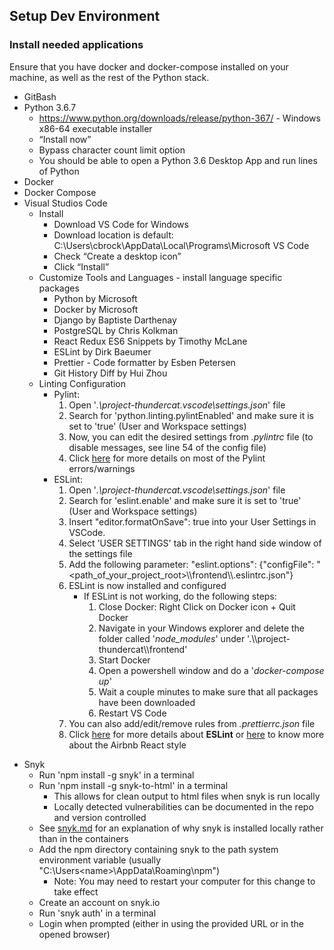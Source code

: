 ## Setup Dev Environment

### Install needed applications

Ensure that you have docker and docker-compose installed on your machine, as well as the rest of the Python stack.

- GitBash
- Python 3.6.7
  - https://www.python.org/downloads/release/python-367/ - Windows x86-64 executable installer
  - “Install now”
  - Bypass character count limit option
  - You should be able to open a Python 3.6 Desktop App and run lines of Python
- Docker
- Docker Compose
- Visual Studios Code
  - Install
    - Download VS Code for Windows
    - Download location is default: C:\Users\cbrock\AppData\Local\Programs\Microsoft VS Code
    - Check “Create a desktop icon”
    - Click “Install”
  - Customize Tools and Languages - install language specific packages
    - Python by Microsoft
    - Docker by Microsoft
    - Django by Baptiste Darthenay
    - PostgreSQL by Chris Kolkman
    - React Redux ES6 Snippets by Timothy McLane
    - ESLint by Dirk Baeumer
    - Prettier - Code formatter by Esben Petersen
    - Git History Diff by Hui Zhou
  - Linting Configuration
    - Pylint:
      1.  Open '_.\project-thundercat\.vscode\settings.json_' file
      2.  Search for 'python.linting.pylintEnabled' and make sure it is set to 'true' (User and Workspace settings)
      3.  Now, you can edit the desired settings from _.pylintrc_ file (to disable messages, see line 54 of the config file)
      4.  Click [here](http://pylint-messages.wikidot.com/all-messages) for more details on most of the Pylint errors/warnings
    - ESLint:
      1.  Open '_.\project-thundercat\.vscode\settings.json_' file
      2.  Search for 'eslint.enable' and make sure it is set to 'true' (User and Workspace settings)
      3.  Insert "editor.formatOnSave": true into your User Settings in VSCode.
      4.  Select 'USER SETTINGS' tab in the right hand side window of the settings file
      5.  Add the following parameter: "eslint.options": {"configFile": "<path_of_your_project_root>\\\\frontend\\\\.eslintrc.json"}
      6.  ESLint is now installed and configured
          - If ESLint is not working, do the following steps:
            1. Close Docker: Right Click on Docker icon + Quit Docker
            2. Navigate in your Windows explorer and delete the folder called '_node_modules_' under '.\\\\project-thundercat\\\\frontend'
            3. Start Docker
            4. Open a powershell window and do a '_docker-compose up_'
            5. Wait a couple minutes to make sure that all packages have been downloaded
            6. Restart VS Code
      7.  You can also add/edit/remove rules from _.prettierrc.json_ file
      8.  Click [here](https://eslint.org/) for more details about **ESLint** or [here](https://github.com/airbnb/javascript/tree/master/react#basic-rules) to know more about the Airbnb React style
 * Snyk
   * Run 'npm install -g snyk' in a terminal
   * Run 'npm install -g snyk-to-html' in a terminal
     * This allows for clean output to html files when snyk is run locally
     * Locally detected vulnerabilities can be documented in the repo and version controlled
   * See [snyk.md](docs/snyk.md) for an explanation of why snyk is installed locally rather than in the containers
   * Add the npm directory containing snyk to the path system environment variable (usually "C:\Users\<name>\AppData\Roaming\npm")
     * Note: You may need to restart your computer for this change to take effect
   * Create an account on snyk.io
   * Run 'snyk auth' in a terminal
   * Login when prompted (either in using the provided URL or in the opened browser)
